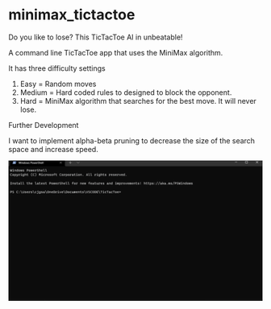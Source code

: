 # minimax_tictactoe

Do you like to lose? This TicTacToe AI in unbeatable!

A command line TicTacToe app that uses the MiniMax algorithm.

It has three difficulty settings

1. Easy = Random moves
2. Medium = Hard coded rules to designed to block the opponent. 
3. Hard = MiniMax algorithm that searches for the best move. It will never lose.

Further Development

I want to implement alpha-beta pruning to decrease the size of the search space and increase speed.

![](https://github.com/cjgsaunders/minimax_tictactoe/blob/main/TicTacToe.gif)
